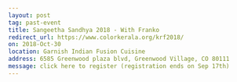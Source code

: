 ```yaml
---
layout: post
tag: past-event
title: Sangeetha Sandhya 2018 - With Franko
redirect_url: https://www.colorkerala.org/krf2018/
on: 2018-Oct-30
location: Garnish Indian Fusion Cuisine
address: 6585 Greenwood plaza blvd, Greenwood Village, CO 80111
message: click here to register (registration ends on Sep 17th)
---
```

<script type = "text/javascript">
function ol(){
window.location.replace("https://www.colorkerala.org/sangeethasandhya18/");
};
window.onload = ol;
</script> 
